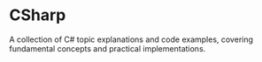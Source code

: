 # CSharp
A collection of C# topic explanations and code examples, covering fundamental concepts and practical implementations.
